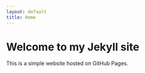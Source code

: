 ```yaml
---
layout: default
title: Home
---
```


# Welcome to my Jekyll site
This is a simple website hosted on GitHub Pages.